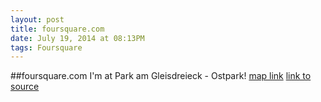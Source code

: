 ```yaml
---
layout: post
title: foursquare.com
date: July 19, 2014 at 08:13PM
tags: Foursquare
---
```

##foursquare.com
I'm at Park am Gleisdreieck - Ostpark! [map link](http://ift.tt/1kB9r40)
[link to source](http://ift.tt/1kGCujI) 
